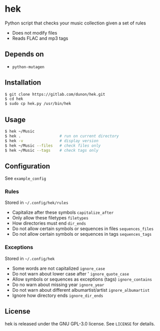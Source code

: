 # hek

Python script that checks your music collection given a set of rules

- Does not modify files
- Reads FLAC and mp3 tags

## Depends on
- `python-mutagen`

## Installation
```bash
$ git clone https://gitlab.com/dunon/hek.git
$ cd hek
$ sudo cp hek.py /usr/bin/hek
```

## Usage
```bash
$ hek ~/Music
$ hek .                 # run on current directory
$ hek -v                # display version
$ hek ~/Music --files   # check files only
$ hek ~/Music --tags    # check tags only
```

## Configuration
See `example_config`

### Rules
Stored in `~/.config/hek/rules`
- Capitalize after these symbols `capitalize_after`
- Only allow these filetypes `filetypes`
- How directories must end `dir_ends`
- Do not allow certain symbols or sequences in files `sequences_files`
- Do not allow certain symbols or sequences in tags `sequences_tags`

### Exceptions
Stored in `~/.config/hek`
- Some words are not capitalized `ignore_case`
- Do not warn about lower case after ' `ignore_quote_case`
- Allow symbols or sequences as exceptions (tags) `ignore_contains`
- Do no warn about missing year `ignore_year`
- Do not warn about different albumartist/artist `ignore_albumartist`
- Ignore how directory ends `ignore_dir_ends`

## License
hek is released under the GNU GPL-3.0 license. See `LICENSE` for details.
